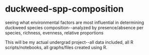 # duckweed-spp-composition
seeing what environmental factors are most influential in determining duckweed species composition--analyzed by presence/absence per species, richness, evenness, relative proportions

This will be my actual undergrad project--all data included, all R scripts/notebooks, all graphs/files created using R. 

